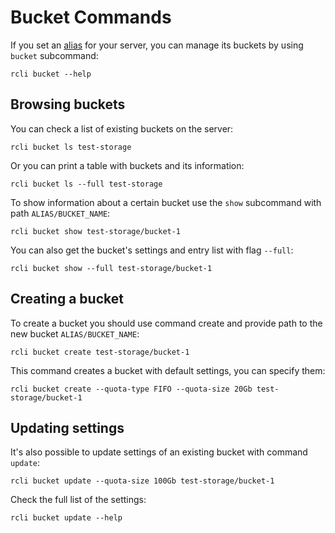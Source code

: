 # Bucket Commands

If you set an [alias](./aliases.md) for your server, you can manage its buckets by using `bucket` subcommand:

```shell
rcli bucket --help
```

## Browsing buckets

You can check a list of existing buckets on the server:

```shell
rcli bucket ls test-storage
```

Or you can print a table with buckets and its information:

```shell
rcli bucket ls --full test-storage
```

To show information about a certain bucket use the `show` subcommand with path `ALIAS/BUCKET_NAME`:

```shell
rcli bucket show test-storage/bucket-1
```

You can also get the bucket's settings and entry list with flag `--full`:

```shell
rcli bucket show --full test-storage/bucket-1
```

## Creating a bucket

To create a bucket you should use command create and provide path to the new bucket `ALIAS/BUCKET_NAME`:

```shell
rcli bucket create test-storage/bucket-1
```

This command creates a bucket with default settings, you can specify them:

```shell
rcli bucket create --quota-type FIFO --quota-size 20Gb test-storage/bucket-1
```

## Updating settings

It's also possible to update settings of an existing bucket with command `update`:

```shell
rcli bucket update --quota-size 100Gb test-storage/bucket-1
```

Check the full list of the settings:

```shell
rcli bucket update --help
```
